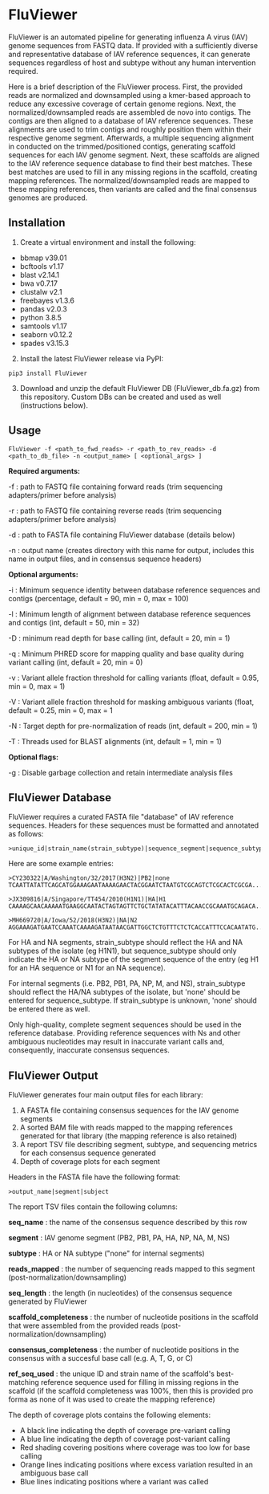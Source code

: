 # FluViewer

FluViewer is an automated pipeline for generating influenza A virus (IAV) genome sequences from FASTQ data. If provided with a sufficiently diverse and representative database of IAV reference sequences, it can generate sequences regardless of host and subtype without any human intervention required.

Here is a brief description of the FluViewer process. First, the provided reads are normalized and downsampled using a kmer-based approach to reduce any excessive coverage of certain genome regions. Next, the normalized/downsampled reads are assembled de novo into contigs. The contigs are then aligned to a database of IAV reference sequences. These alignments are used to trim contigs and roughly position them within their respective genome segment. Afterwards, a multiple sequencing alignment in conducted on the trimmed/positioned contigs, generating scaffold sequences for each IAV genome segment. Next, these scaffolds are aligned to the IAV reference sequence database to find their best matches. These best matches are used to fill in any missing regions in the scaffold, creating mapping references. The normalized/downsampled reads are mapped to these mapping references, then variants are called and the final consensus genomes are produced. 

## Installation
1. Create a virtual environment and install the following:
- bbmap v39.01
- bcftools v1.17
- blast v2.14.1
- bwa v0.7.17
- clustalw v2.1
- freebayes v1.3.6
- pandas v2.0.3
- python 3.8.5
- samtools v1.17
- seaborn v0.12.2
- spades v3.15.3

2. Install the latest FluViewer release via PyPI:
```
pip3 install FluViewer
```

3. Download and unzip the default FluViewer DB (FluViewer_db.fa.gz) from this repository. Custom DBs can be created and used as well (instructions below).

## Usage
```
FluViewer -f <path_to_fwd_reads> -r <path_to_rev_reads> -d <path_to_db_file> -n <output_name> [ <optional_args> ]
```

<b>Required arguments:</b>

-f : path to FASTQ file containing forward reads (trim sequencing adapters/primer before analysis)

-r : path to FASTQ file containing reverse reads (trim sequencing adapters/primer before analysis)

-d : path to FASTA file containing FluViewer database (details below)

-n : output name (creates directory with this name for output, includes this name in output files, and in consensus sequence headers)


<b>Optional arguments:</b>

-i : Minimum sequence identity between database reference sequences and contigs (percentage, default = 90, min = 0, max = 100)

-l : Minimum length of alignment between database reference sequences and contigs (int, default = 50, min = 32)

-D : minimum read depth for base calling (int, default = 20,  min = 1)

-q : Minimum PHRED score for mapping quality and base quality during variant calling (int, default = 20, min = 0)

-v : Variant allele fraction threshold for calling variants (float, default = 0.95, min = 0, max = 1)

-V : Variant allele fraction threshold for masking ambiguous variants (float, default = 0.25, min = 0, max = 1

-N : Target depth for pre-normalization of reads (int, default = 200, min = 1)

-T : Threads used for BLAST alignments (int, default = 1, min = 1)


<b>Optional flags:</b>

-g : Disable garbage collection and retain intermediate analysis files


## FluViewer Database
FluViewer requires a curated FASTA file "database" of IAV reference sequences. Headers for these sequences must be formatted and annotated as follows:
```
>unique_id|strain_name(strain_subtype)|sequence_segment|sequence_subtype
```
Here are some example entries:
```
>CY230322|A/Washington/32/2017(H3N2)|PB2|none
TCAATTATATTCAGCATGGAAAGAATAAAAGAACTACGGAATCTAATGTCGCAGTCTCGCACTCGCGA...

>JX309816|A/Singapore/TT454/2010(H1N1)|HA|H1
CAAAAGCAACAAAAATGAAGGCAATACTAGTAGTTCTGCTATATACATTTACAACCGCAAATGCAGACA...

>MH669720|A/Iowa/52/2018(H3N2)|NA|N2
AGGAAAGATGAATCCAAATCAAAAGATAATAACGATTGGCTCTGTTTCTCTCACCATTTCCACAATATG...
```
For HA and NA segments, strain_subtype should reflect the HA and NA subtypes of the isolate (eg H1N1), but sequence_subtype should only indicate the HA or NA subtype of the segment sequence of the entry (eg H1 for an HA sequence or N1 for an NA sequence).

For internal segments (i.e. PB2, PB1, PA, NP, M, and NS), strain_subtype should reflect the HA/NA subtypes of the isolate, but 'none' should be entered for sequence_subtype. If strain_subtype is unknown, 'none' should be entered there as well.

Only high-quality, complete segment sequences should be used in the reference database. Providing reference sequences with Ns and other ambiguous nucleotides may result in inaccurate variant calls and, consequently, inaccurate consensus sequences.

## FluViewer Output
FluViewer generates four main output files for each library:
1. A FASTA file containing consensus sequences for the IAV genome segments
2. A sorted BAM file with reads mapped to the mapping references generated for that library (the mapping reference is also retained)
3. A report TSV file describing segment, subtype, and sequencing metrics for each consensus sequence generated
4. Depth of coverage plots for each segment

Headers in the FASTA file have the following format:
```
>output_name|segment|subject
```


The report TSV files contain the following columns:

<b>seq_name</b> : the name of the consensus sequence described by this row

<b>segment</b> : IAV genome segment (PB2, PB1, PA, HA, NP, NA, M, NS)

<b>subtype</b> : HA or NA subtype ("none" for internal segments)

<b>reads_mapped</b> : the number of sequencing reads mapped to this segment (post-normalization/downsampling)

<b>seq_length</b> : the length (in nucleotides) of the consensus sequence generated by FluViewer

<b>scaffold_completeness</b> : the number of nucleotide positions in the scaffold that were assembled from the provided reads (post-normalization/downsampling)

<b>consensus_completeness</b> : the number of nucleotide positions in the consensus with a succesful base call (e.g. A, T, G, or C)

<b>ref_seq_used</b> : the unique ID and strain name of the scaffold's best-matching reference sequence used for filling in missing regions in the scaffold (if the scaffold completeness was 100%, then this is provided pro forma as none of it was used to create the mapping reference)


The depth of coverage plots contains the following elements:
- A black line indicating the depth of coverage pre-variant calling
- A blue line indicating the depth of coverage post-variant calling
- Red shading covering positions where coverage was too low for base calling
- Orange lines indicating positions where excess variation resulted in an ambiguous base call
- Blue lines indicating positions where a variant was called
